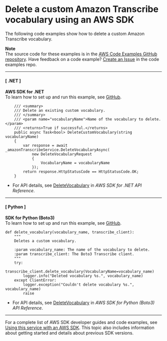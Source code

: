 # Delete a custom Amazon Transcribe vocabulary using an AWS SDK<a name="example_transcribe_DeleteVocabulary_section"></a>

The following code examples show how to delete a custom Amazon Transcribe vocabulary\.

**Note**  
The source code for these examples is in the [AWS Code Examples GitHub repository](https://github.com/awsdocs/aws-doc-sdk-examples)\. Have feedback on a code example? [Create an Issue](https://github.com/awsdocs/aws-doc-sdk-examples/issues/new/choose) in the code examples repo\. 

------
#### [ \.NET ]

**AWS SDK for \.NET**  
 To learn how to set up and run this example, see [GitHub](https://github.com/awsdocs/aws-doc-sdk-examples/tree/main/dotnetv3/Transcribe#code-examples)\. 
  

```
    /// <summary>
    /// Delete an existing custom vocabulary.
    /// </summary>
    /// <param name="vocabularyName">Name of the vocabulary to delete.</param>
    /// <returns>True if successful.</returns>
    public async Task<bool> DeleteCustomVocabulary(string vocabularyName)
    {
        var response = await _amazonTranscribeService.DeleteVocabularyAsync(
            new DeleteVocabularyRequest
            {
                VocabularyName = vocabularyName
            });
        return response.HttpStatusCode == HttpStatusCode.OK;
    }
```
+  For API details, see [DeleteVocabulary](https://docs.aws.amazon.com/goto/DotNetSDKV3/transcribe-2017-10-26/DeleteVocabulary) in *AWS SDK for \.NET API Reference*\. 

------
#### [ Python ]

**SDK for Python \(Boto3\)**  
 To learn how to set up and run this example, see [GitHub](https://github.com/awsdocs/aws-doc-sdk-examples/tree/main/python/example_code/transcribe#code-examples)\. 
  

```
def delete_vocabulary(vocabulary_name, transcribe_client):
    """
    Deletes a custom vocabulary.

    :param vocabulary_name: The name of the vocabulary to delete.
    :param transcribe_client: The Boto3 Transcribe client.
    """
    try:
        transcribe_client.delete_vocabulary(VocabularyName=vocabulary_name)
        logger.info("Deleted vocabulary %s.", vocabulary_name)
    except ClientError:
        logger.exception("Couldn't delete vocabulary %s.", vocabulary_name)
        raise
```
+  For API details, see [DeleteVocabulary](https://docs.aws.amazon.com/goto/boto3/transcribe-2017-10-26/DeleteVocabulary) in *AWS SDK for Python \(Boto3\) API Reference*\. 

------

For a complete list of AWS SDK developer guides and code examples, see [Using this service with an AWS SDK](getting-started-sdk.md#sdk-general-information-section)\. This topic also includes information about getting started and details about previous SDK versions\.